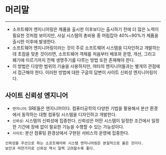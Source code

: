 # 머리말
***
- 소프트웨어 엔지니어링은 제품을 출시한 이후보다는 출시하기 전에 더 많은 노력이 필요한 것처럼 보이지만, 사실 시스템의 총비용 중 어림잡아 40%~90%가 제품을 출시한 이후에 발생한다.
- 소프트웨어 엔지니어링이라는 것이 주로 소프트웨어 시스템을 디자인하고 개발하는데 초점을 맞춘 것이라면, 소프트웨어 객체를 처음부터 배포와 운영, 개선, 그리고 폐기에 이르기까지 전체 생명주기를 다루는 방법 또한 존재해야 한다.
- 이 방법은 다양한 범위의 기술을 사용하지만, 여타의 엔지니어들과는 별개의 관점에서 접근해야 한다. 이러한 방법에 대한 구글의 답변이 사이트 신뢰성 엔지니어링이다.

## 사이트 신뢰성 엔지니어
- `엔지니어`: SRE들은 엔지니어이다.
컴퓨터공학의 다양한 기법을 활용해서 분산 환경에서 동작하는 대형 컴퓨팅 시스템을 디자인하고 개발한다.
- `신뢰성`: 시스템의 신뢰성에 집중한다.
신뢰성은 어떤 시스템이 일정한 조건에서 일정한 기간에 장애 없이 필요한 기능을 수행할 수 있는 가능성이다.
- `사이트`: 분산 컴퓨팅 환경상에서 구현된 서비스의 운영에 집중한다.

```
신뢰성을 우선으로 하는 소프트웨어와 시스템 엔지니어링은 본질적으로 옳은 것이다.
보안과 마찬가지로 신뢰성 역시 일찍 고려할수록 좋다.
```
